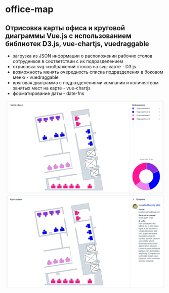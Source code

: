 # office-map
## Отрисовка карты офиса и круговой диаграммы Vue.js с использованием библиотек D3.js, vue-chartjs, vuedraggable
- загрузка из JSON информации о расположении рабочих столов сотрудников в соответствии с их подразделением
- отрисовка svg-изображений столов на svg-карте - D3.js
- возможность менять очередность списка подразделения в боковом меню - vuedraggable
- круговая диаграмма с подразделениями компании и количеством занятых мест на карте - vue-chartjs
- форматирование даты - date-fns

![Untitled](readme/map_1.png)
![Untitled](readme/map_2.png)
